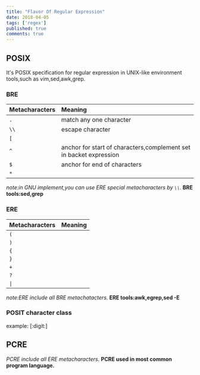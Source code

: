 ```yaml
---
title: "Flavor Of Regular Expression"
date: 2018-04-05
tags: ['regex']
published: true
comments: true
---
```


## POSIX

  It's POSIX specification for regular expression in UNIX-like environment tools,such as vim,sed,awk,grep.

### BRE

  |Metacharacters|Meaning|
  |:--|:--|
  |`.`|match any one character|
  |`\\`|escape character|
  |`[`||
  |`^`|anchor for start of characters,complement set in backet expression|
  |`$`|anchor for end of characters|
  |`*`||

*note:in GNU implement,you can use ERE special metacharacters by `\\`.*
**BRE tools:sed,grep**

### ERE

  |Metacharacters|Meaning|
  |:--|:--|
  |`(`||
  |`)`||
  |`{`||
  |`}`||
  |`+`||
  |`?`||
  |`\|`||

*note:ERE include all BRE metachatacters.*
**ERE tools:awk,egrep,sed -E**

### POSIT character class
  
  example: [:digit:]

## PCRE

  *PCRE include all ERE metacharacters.*
  **PCRE used in most common program language.**

